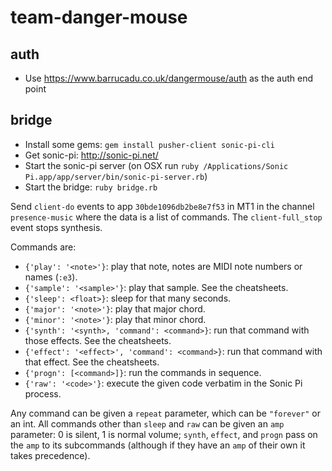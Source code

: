 # team-danger-mouse

## auth

- Use https://www.barrucadu.co.uk/dangermouse/auth as the auth end point

## bridge

- Install some gems: `gem install pusher-client sonic-pi-cli`
- Get sonic-pi: http://sonic-pi.net/
- Start the sonic-pi server (on OSX run `ruby /Applications/Sonic Pi.app/app/server/bin/sonic-pi-server.rb`)
- Start the bridge: `ruby bridge.rb`

Send `client-do` events to app `30bde1096db2be8e7f53` in MT1 in the channel `presence-music` where the data
is a list of commands. The `client-full_stop` event stops synthesis.

Commands are:

- `{'play': '<note>'}`: play that note, notes are MIDI note numbers or names (`:e3`).
- `{'sample': '<sample>'}`: play that sample. See the cheatsheets.
- `{'sleep': <float>}`: sleep for that many seconds.
- `{'major': '<note>'}`: play that major chord.
- `{'minor': '<note>'}`: play that minor chord.
- `{'synth': '<synth>, 'command': <command>}`: run that command with those effects. See the cheatsheets.
- `{'effect': '<effect>', 'command': <command>}`: run that command with that effect. See the cheatsheets.
- `{'progn': [<command>]}`: run the commands in sequence.
- `{'raw': '<code>'}`: execute the given code verbatim in the Sonic Pi process.

Any command can be given a `repeat` parameter, which can be `"forever"` or an int. All commands other than
`sleep` and `raw` can be given an `amp` parameter: 0 is silent, 1 is normal volume; `synth`, `effect`, and
`progn` pass on the `amp` to its subcommands (although if they have an `amp` of their own it takes precedence).
